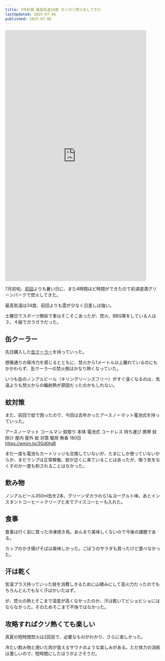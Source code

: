 ```yaml
---
title: 7月彩湖 最高気温34度 ガンガン焚火をしてきた
lastUpdated: 2025-07-06
published: 2025-07-06
---
```


<iframe width="458" height="815" src="https://www.youtube.com/embed/nLfSandP1N4" title="7月彩湖 最高気温34度 ガンガン焚火 #焚火" frameborder="0" allow="accelerometer; autoplay; clipboard-write; encrypted-media; gyroscope; picture-in-picture; web-share" referrerpolicy="strict-origin-when-cross-origin" allowfullscreen></iframe>

7月初旬、[前回](/takibi/202506-atui-hi-takibi.md)よりも暑い日に、また4時間ほど時間ができたので彩湖道満グリーンパークで焚火してきた。

最高気温は34度、前回よりも雲が少なく日差しは強い。

土曜日でスポーツ関係で車はそこそこあったが、焚火、BBQ等をしている人は３，４組でガラガラだった。

## 缶クーラー

先日購入した[缶クーラー](/takibi/2025-07-kan-kura-kau.md)を持っていった。

想像通りの保冷力を感じるとともに、焚火から1メートル以上離れているのにもかかわらず、缶クーラーの焚火側はかなり熱くなっていた。

いつも缶のノンアルビール（キリングリーンズフリー）がすぐ温くなるのは、気温よりも焚火からの輻射熱が原因だったのかもしれない。

## 蚊対策
また、前回で蚊で困ったので、今回は去年かったアースノーマット電池式を持っていった。

アースノーマット コールマン 蚊取り 本体 電池式 コードレス 持ち運び 携帯 蚊除け 屋内 屋外 蚊 対策 駆除 無香 180日  
https://amzn.to/3Gd0tgB


まだ一度も電池もカートリッジも交換していないが、たまにしか使っていないからか、まだランプは正常稼働、蚊が近くに来ていることはあったが、吸う気をなくすのか一度も刺されることはなかった。

## 飲み物
ノンアルビール350ml缶を2本、グリーンダカラのら1＆ヨーグルト味、あとインスタントコーヒー＋クリープと氷でアイスコーヒーも入れた。



## 食事
食事は行く前に買った冷凍焼き鳥。あんまり美味しくないので今後の課題である。

カップのかき揚げそばは美味しかった。ごぼうのサラダも買ったけど食べなかった。


## 汗は乾く
気温プラス持っていった枝を消費しきるために山積みにして高火力だったのでもちろんとんでもなく汗はかいたはず。

が、焚火の熱とそこまで湿度が高くなかったのか、汗は乾いてビショビショにはならなかった。そのためそこまで不快ではなかった。

## 攻略すればクソ熱くても楽しい

真夏の短時間焚火は2回目で、必要なものがわかり、さらに楽しかった。

冷たい飲み物と焼いた肉が食えるサウナのような楽しみがある。ただ体力の消耗は激しいので、短時間にしたほうがよさそうだ。
